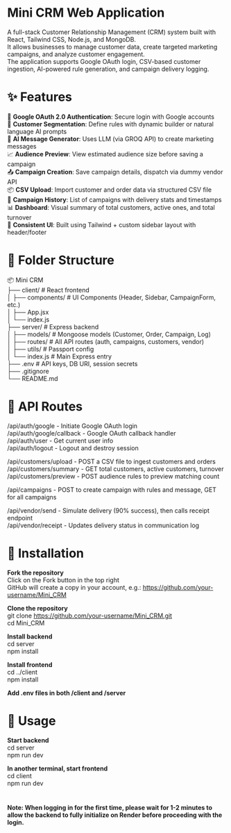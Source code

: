 # Mini CRM Web Application

A full-stack Customer Relationship Management (CRM) system built with React, Tailwind CSS, Node.js, and MongoDB.  
It allows businesses to manage customer data, create targeted marketing campaigns, and analyze customer engagement.  
The application supports Google OAuth login, CSV-based customer ingestion, AI-powered rule generation, and campaign delivery logging.  

# ✨ Features

🔐 **Google OAuth 2.0 Authentication**: Secure login with Google accounts  
👥 **Customer Segmentation**: Define rules with dynamic builder or natural language AI prompts  
🧠 **AI Message Generator**: Uses LLM (via GROQ API) to create marketing messages  
📈 **Audience Preview**: View estimated audience size before saving a campaign  
📤 **Campaign Creation**: Save campaign details, dispatch via dummy vendor API  
📦 **CSV Upload**: Import customer and order data via structured CSV file  
🧾 **Campaign History**: List of campaigns with delivery stats and timestamps  
📊 **Dashboard**: Visual summary of total customers, active ones, and total turnover  
📁 **Consistent UI**: Built using Tailwind + custom sidebar layout with header/footer  

# 🔧 Folder Structure

📦 Mini CRM  
├── client/ # React frontend  
│ ├── components/ # UI Components (Header, Sidebar, CampaignForm, etc.)  
│ ├── App.jsx  
│ └── index.js  
├── server/ # Express backend  
│ ├── models/ # Mongoose models (Customer, Order, Campaign, Log)  
│ ├── routes/ # All API routes (auth, campaigns, customers, vendor)  
│ ├── utils/ # Passport config  
│ └── index.js # Main Express entry  
├── .env # API keys, DB URI, session secrets  
├── .gitignore  
└── README.md  

# 🧩 API Routes  

/api/auth/google           - Initiate Google OAuth login  
/api/auth/google/callback  - Google OAuth callback handler  
/api/auth/user             - Get current user info  
/api/auth/logout           - Logout and destroy session      

/api/customers/upload      - POST a CSV file to ingest customers and orders  
/api/customers/summary     - GET total customers, active customers, turnover  
/api/customers/preview     - POST audience rules to preview matching count      

/api/campaigns             - POST to create campaign with rules and message, GET for all campaigns    

/api/vendor/send           - Simulate delivery (90% success), then calls receipt endpoint  
/api/vendor/receipt        - Updates delivery status in communication log  


# 🚀 Installation

**Fork the repository**  
Click on the Fork button in the top right  
GitHub will create a copy in your account, e.g.: https://github.com/your-username/Mini_CRM

**Clone the repository**  
git clone https://github.com/your-username/Mini_CRM.git  
cd Mini_CRM

**Install backend**  
cd server  
npm install

**Install frontend**  
cd ../client  
npm install

**Add .env files in both /client and /server**

# 📌 Usage

**Start backend**  
cd server  
npm run dev

**In another terminal, start frontend**  
cd client  
npm run dev

#
**Note: When logging in for the first time, please wait for 1-2 minutes to allow the backend to fully initialize on Render before proceeding with the login.**
